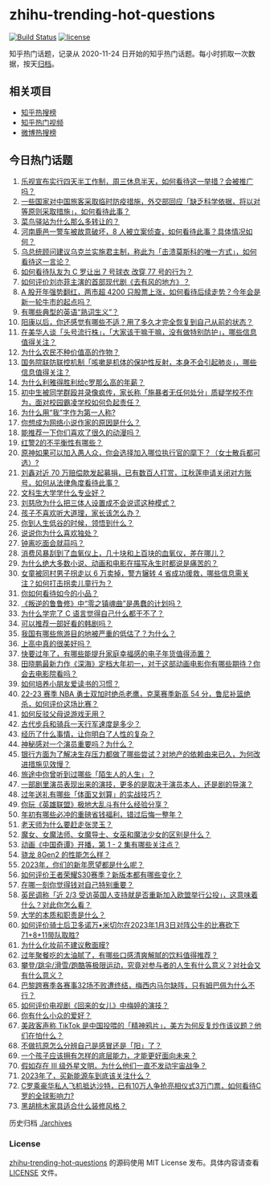 # zhihu-trending-hot-questions

[![Build Status](https://github.com/justjavac/zhihu-trending-hot-questions/workflows/ci/badge.svg?branch=master)](https://github.com/justjavac/zhihu-trending-hot-questions/actions)
[![license](https://img.shields.io/github/license/justjavac/zhihu-trending-hot-questions)](https://github.com/justjavac/zhihu-trending-hot-questions/blob/master/LICENSE)

知乎热门话题，记录从 2020-11-24
日开始的知乎热门话题。每小时抓取一次数据，按天[归档](./archives)。

## 相关项目

- [知乎热搜榜](https://github.com/justjavac/zhihu-trending-top-search)
- [知乎热门视频](https://github.com/justjavac/zhihu-trending-hot-video)
- [微博热搜榜](https://github.com/justjavac/weibo-trending-hot-search)

## 今日热门话题

<!-- BEGIN -->
<!-- 最后更新时间 Wed Jan 04 2023 07:20:16 GMT+0800 (China Standard Time) -->

1. [乐视宣布实行四天半工作制，周三休息半天，如何看待这一举措？会被推广吗？](https://www.zhihu.com/question/576523800)
1. [一些国家对中国旅客采取临时防疫措施，外交部回应「缺乏科学依据，将以对等原则采取措施」，如何看待此事？](https://www.zhihu.com/question/576529261)
1. [菜鸟驿站为什么那么多转让的？](https://www.zhihu.com/question/458627547)
1. [河南鹿邑一警车被故意破坏，8 人被立案侦查，如何看待此事？具体情况如何？](https://www.zhihu.com/question/576521248)
1. [乌总统顾问建议乌克兰实施君主制，称此为「击溃莫斯科的唯一方式」，如何看待这一言论？](https://www.zhihu.com/question/576492878)
1. [如何看待队友为 C 罗让出 7 号球衣 改穿 77 号的行为？](https://www.zhihu.com/question/576538379)
1. [如何评价刘亦菲主演的首部现代剧《去有风的地方》？](https://www.zhihu.com/question/576228347)
1. [A 股开年强势翻红，两市超 4200 只股票上涨，如何看待后续走势？今年会是新一轮牛市的起点吗？](https://www.zhihu.com/question/576534043)
1. [有哪些典型的英语“熟词生义”？](https://www.zhihu.com/question/51562126)
1. [阳康以后，你还感觉有哪些不适？用了多久才完全恢复到自己从前的状态？](https://www.zhihu.com/question/576510658)
1. [在美华人谈「头号流行株」，「大家该干嘛干嘛，没有做特别防护」，哪些信息值得关注？](https://www.zhihu.com/question/576416926)
1. [为什么农民不种价值高的作物？](https://www.zhihu.com/question/541434087)
1. [国务院联防联控机制「咳嗽是机体的保护性反射，本身不会引起肺炎」，哪些信息值得关注？](https://www.zhihu.com/question/576527447)
1. [为什么利雅得胜利给c罗那么高的年薪？](https://www.zhihu.com/question/575860793)
1. [初中生被同学群殴并录像疯传，家长称「施暴者无任何处分」质疑学校不作为，面对校园霸凌学校如何负起责任？](https://www.zhihu.com/question/575819909)
1. [为什么用“我”字作为第一人称?](https://www.zhihu.com/question/575431526)
1. [你想成为网络小说作家的原因是什么？](https://www.zhihu.com/question/576307517)
1. [能推荐一下你们喜欢了很久的动漫吗？](https://www.zhihu.com/question/576307287)
1. [红警2的不平衡性有哪些？](https://www.zhihu.com/question/280398658)
1. [原神如果可以加入愚人众，你会选择加入哪位执行官的麾下？（女士散兵都可选）?](https://www.zhihu.com/question/574618738)
1. [刘鑫对近 70 万赔偿款发起募捐，已有数百人打赏，江秋莲申请关闭对方账号，如何从法律角度看待此事？](https://www.zhihu.com/question/576546980)
1. [文科生大学学什么专业好？](https://www.zhihu.com/question/464835095)
1. [刘慈欣为什么把三体人设置成不会说谎这种模式？](https://www.zhihu.com/question/498058002)
1. [孩子不喜欢听大道理，家长该怎么办？](https://www.zhihu.com/question/572180683)
1. [你到人生低谷的时候，领悟到什么？](https://www.zhihu.com/question/571883852)
1. [说说你为什么喜欢独处？](https://www.zhihu.com/question/572140391)
1. [钟离吃面会就蒜吗？](https://www.zhihu.com/question/571115951)
1. [消费风暴刮到了血氧仪上，几十块和上百块的血氧仪，差在哪儿？](https://www.zhihu.com/question/576251430)
1. [为什么绝大多数小说、动画和电影在描写永生时都说是痛苦的？](https://www.zhihu.com/question/575083461)
1. [女童被同村男子拐走以 6 万卖掉，警方辗转 4 省成功援救，哪些信息需关注？如何打击拐卖儿童行为？](https://www.zhihu.com/question/576437502)
1. [你如何看待如今的小品？](https://www.zhihu.com/question/575188236)
1. [《叛逆的鲁鲁修》中“零之镇魂曲”是愚蠢的计划吗？](https://www.zhihu.com/question/565626873)
1. [为什么学完了 C 语言觉得自己什么都干不了？](https://www.zhihu.com/question/574785659)
1. [可以推荐一部好看的韩剧吗？](https://www.zhihu.com/question/574091644)
1. [我国有哪些旅游目的地被严重的低估了？为什么？](https://www.zhihu.com/question/447292970)
1. [上高中真的很美好吗？](https://www.zhihu.com/question/569523693)
1. [快要过年了，有哪些能提升家庭幸福感的电子年货值得添置？](https://www.zhihu.com/question/576490265)
1. [田晓鹏最新力作《深海》定档大年初一，对于这部动画电影你有哪些期待？你会去电影院看吗？](https://www.zhihu.com/question/576447524)
1. [如何培养小朋友爱读书的习惯？](https://www.zhihu.com/question/569774424)
1. [22-23 赛季 NBA 勇士双加时绝杀老鹰，克莱赛季新高 54 分，鲁尼补篮绝杀，如何评价这场比赛？](https://www.zhihu.com/question/576492151)
1. [如何反驳父母说游戏无用？](https://www.zhihu.com/question/575023071)
1. [古代步兵和骑兵一天行军速度是多少？](https://www.zhihu.com/question/575698710)
1. [经历了什么事情，让你明白了人性的复杂？](https://www.zhihu.com/question/527865672)
1. [神秘感对一个演员重要吗？为什么？](https://www.zhihu.com/question/439991191)
1. [银行方面为了解决生存压力都做了哪些尝试？对地产的依赖由来已久，为何改进措施见效慢？](https://www.zhihu.com/question/574815218)
1. [旅途中你曾听到过哪些「陌生人的人生」？](https://www.zhihu.com/question/573150442)
1. [一部剧里演员表现出来的演技，更多的是取决于演员本人，还是剧的导演？](https://www.zhihu.com/question/405760641)
1. [过年送礼有哪些「体面又划算」的实战技巧？](https://www.zhihu.com/question/575838380)
1. [你玩《英雄联盟》极地大乱斗有什么经验分享？](https://www.zhihu.com/question/575100972)
1. [年初有哪些必冲的重磅省钱福利，错过后悔一整年？](https://www.zhihu.com/question/575836907)
1. [老天师为什么要赶走张灵玉？](https://www.zhihu.com/question/318628585)
1. [魔女、女魔法师、女魔导士、女巫和魔法少女的区别是什么？](https://www.zhihu.com/question/319168401)
1. [动画《中国奇谭》开播，第 1 - 2 集有哪些关注点？](https://www.zhihu.com/question/576059467)
1. [骁龙 8Gen2 的性能怎么样？](https://www.zhihu.com/question/572937301)
1. [2023年，你们的新年愿望都是什么呢？](https://www.zhihu.com/question/575947532)
1. [如何评价王者荣耀S30赛季？新版本都有哪些变化？](https://www.zhihu.com/question/574841256)
1. [在哪一刻你觉得钱对自己特别重要？](https://www.zhihu.com/question/567375417)
1. [英民调称「近 2/3 受访英国人支持就是否重新加入欧盟举行公投」，这意味着什么？对此你怎么看？](https://www.zhihu.com/question/576418363)
1. [大学的本质和职责是什么？](https://www.zhihu.com/question/19672161)
1. [如何评价骑士后卫多诺万•米切尔在2023年1月3日对阵公牛的比赛砍下71+8+11带队取胜?](https://www.zhihu.com/question/576465533)
1. [为什么化妆前不建议敷面膜?](https://www.zhihu.com/question/504300910)
1. [过年聚餐吃的太油腻了，有哪些口感清爽解腻的饮料值得推荐？](https://www.zhihu.com/question/572340719)
1. [攀登/跳伞/滑雪/跑酷等极限运动，究竟对参与者的人生有什么意义？对社会又有什么意义？](https://www.zhihu.com/question/571921306)
1. [巴黎跨赛季各赛事32场不败遭终结，梅西内马尔缺阵，只有姆巴佩为什么不行？](https://www.zhihu.com/question/576228215)
1. [如何评价电视剧《回来的女儿》中梅婷的演技？](https://www.zhihu.com/question/574356718)
1. [你有什么小众的爱好？](https://www.zhihu.com/question/21510834)
1. [美政客声称 TikTok 是中国投喂的「精神鸦片」，美方为何反复炒作该议题？他们在怕什么？](https://www.zhihu.com/question/576338402)
1. [不做抗原怎么分辨自己是感冒还是「阳」了？](https://www.zhihu.com/question/576407944)
1. [一个孩子应该拥有怎样的底层能力，才能更好面向未来？](https://www.zhihu.com/question/573648631)
1. [假如存在 III 级外星文明，为什么他们一直不发动宇宙战争？](https://www.zhihu.com/question/290849728)
1. [2023年了，买新能源车到底该关注什么？](https://www.zhihu.com/question/575424972)
1. [C罗乘豪华私人飞机抵达沙特，已有10万人争抢亮相仪式3万门票，如何看待C罗的全球影响力?](https://www.zhihu.com/question/576408719)
1. [黑胡桃木家具适合什么装修风格？](https://www.zhihu.com/question/307743794)

<!-- END -->

历史归档 [./archives](./archives)

### License

[zhihu-trending-hot-questions](https://github.com/justjavac/zhihu-trending-hot-questions)
的源码使用 MIT License 发布。具体内容请查看 [LICENSE](./LICENSE) 文件。
